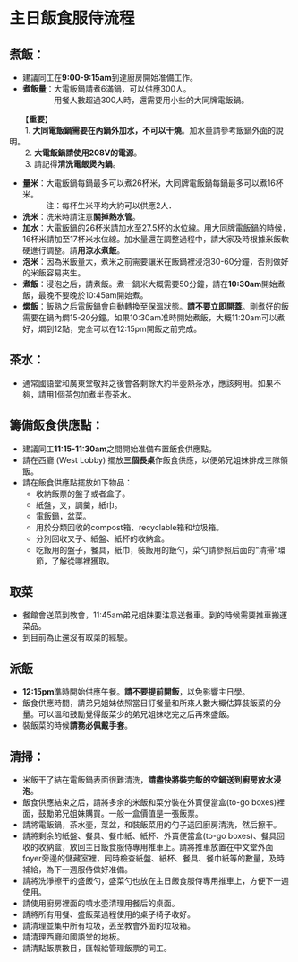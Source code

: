 # 主日飯食服侍流程

## 煮飯：
+ 建議同工在**9:00-9:15am**到達廚房開始准備工作。
+ **煮飯量**：大電飯鍋請煮6滿鍋，可以供應300人。  
　　　　用餐人數超過300人時，還需要用小些的大同牌電飯鍋。  
     
　　【**重要**】  
　　1. **大同電飯鍋需要在內鍋外加水，不可以干燒**。加水量請參考飯鍋外面的說明。  
　　2. **大電飯鍋請使用208V的電源**。  
　　3. 請記得**清洗電飯煲內鍋**。  

+ **量米**：大電飯鍋每鍋最多可以煮26杯米，大同牌電飯鍋每鍋最多可以煮16杯米。  
　　　注：每杯生米平均大約可以供應2人．
+ **洗米**：洗米時請注意**關掉熱水管**。
+ **加水**：大電飯鍋的26杯米請加水至27.5杯的水位線。用大同牌電飯鍋的時候，16杯米請加至17杯米水位線。加水量還在調整過程中，請大家及時根據米飯軟硬進行調整。請**用涼水煮飯**。
+ **泡米**：因為米飯量大，煮米之前需要讓米在飯鍋裡浸泡30-60分鐘，否則做好的米飯容易夾生。
+ **煮飯**：浸泡之后，請煮飯。煮一鍋米大概需要50分鐘，請在**10:30am**開始煮飯，最晚不要晚於10:45am開始煮。
+ **燜飯**：飯熟之后電飯鍋會自動轉換至保溫狀態。**請不要立即開蓋**。剛煮好的飯需要在鍋內燜15-20分鐘。如果10:30am准時開始煮飯，大概11:20am可以煮好，燜到12點，完全可以在12:15pm開飯之前完成。  

## 茶水：
+ 通常國語堂和廣東堂敬拜之後會各剩餘大約半壺熱茶水，應該夠用。如果不夠，請用1個茶包加煮半壺茶水。

## 籌備飯食供應點：
+ 建議同工**11:15-11:30am**之間開始准備布置飯食供應點。
+ 請在西廳 (West Lobby) 擺放**三個長桌**作飯食供應，以便弟兄姐妹排成三隊領飯。
+ 請在飯食供應點擺放如下物品：
    + 收納飯票的盤子或者盒子。
    + 紙盤，叉，調羹，紙巾。
    + 電飯鍋，盆菜。
    + 用於分類回收的compost箱、recyclable箱和垃圾箱。
    + 分別回收叉子、紙盤、紙杯的收納盒。
    + 吃飯用的盤子，餐具，紙巾，裝飯用的飯勺，菜勺請參照后面的“清掃”環節，了解從哪裡獲取。
    
## 取菜
+ 餐館會送菜到教會，11:45am弟兄姐妹要注意送餐車。到的時候需要推車搬運菜品。
+ 到目前為止還沒有取菜的經驗。

## 派飯
+ **12:15pm**準時開始供應午餐。**請不要提前開飯**，以免影響主日學。
+ 飯食供應時間，請弟兄姐妹依照當日訂餐量和所來人數大概估算裝飯菜的分量。可以溫和鼓勵覺得飯菜少的弟兄姐妹吃完之后再來盛飯。
+ 裝飯菜的時候**請務必佩戴手套**。

## 清掃：    
+ 米飯干了結在電飯鍋表面很難清洗，**請盡快將裝完飯的空鍋送到廚房放水浸泡**。
+ 飯食供應結束之后，請將多余的米飯和菜分裝在外賣便當盒(to-go boxes)裡面，鼓勵弟兄姐妹購買。一般一盒價值是一張飯票。
+ 請將電飯鍋，茶水壺，菜盆，和裝飯菜用的勺子送回廚房清洗，然后擦干。
+ 請將剩余的紙盤、餐具、餐巾紙、紙杯、外賣便當盒(to-go boxes)、餐具回收的收納盒，放回主日飯食服侍專用推車上。請將推車放置在中文堂外面foyer旁邊的儲藏室裡，同時檢查紙盤、紙杯、餐具、餐巾紙等的數量，及時補給，為下一週服侍做好准備。
+ 請將洗淨擦干的盛飯勺，盛菜勺也放在主日飯食服侍專用推車上，方便下一週使用。
+ 請使用廚房裡面的噴水壺清理用餐后的桌面。
+ 請將所有用餐、盛飯菜過程使用的桌子椅子收好。
+ 請清理並集中所有垃圾，丟至教會外面的垃圾箱。
+ 請清理西廳和國語堂的地板。
+ 請清點飯票數目，匯報給管理飯票的同工。
